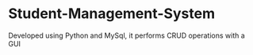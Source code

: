 # Student-Management-System
Developed using Python and MySql, it performs CRUD operations with a GUI 
